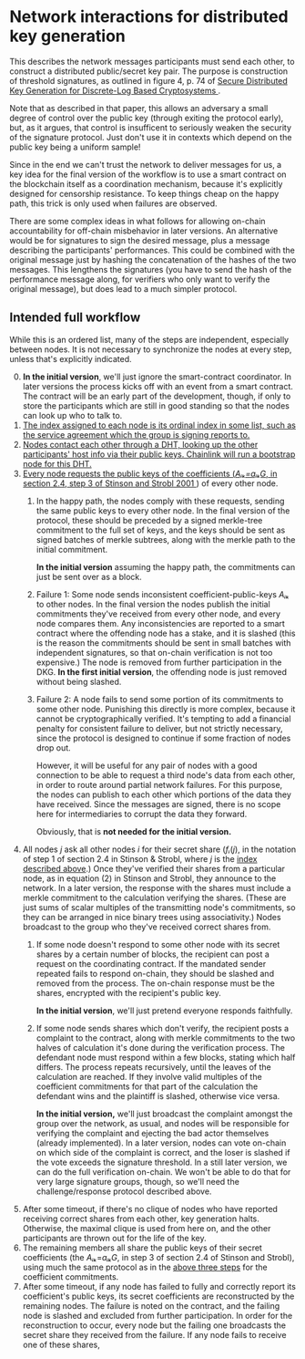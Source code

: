 # Network interactions for distributed key generation

This describes the network messages participants must send each other, to
construct a distributed public/secret key pair. The purpose is construction of
threshold signatures, as outlined in figure 4, p. 74 of [Secure Distributed Key
Generation for Discrete-Log Based Cryptosystems
](https://link.springer.com/content/pdf/10.1007/s00145-006-0347-3.pdf).

Note that as described in that paper, this allows an adversary a small degree of
control over the public key (through exiting the protocol early), but, as it
argues, that control is insufficent to seriously weaken the security of the
signature protocol. Just don't use it in contexts which depend on the public key
being a uniform sample!

Since in the end we can't trust the network to deliver messages for us, a key
idea for the final version of the workflow is to use a smart contract on the
blockchain itself as a coordination mechanism, because it's explicitly designed
for censorship resistance. To keep things cheap on the happy path, this trick is
only used when failures are observed.

There are some complex ideas in what follows for allowing on-chain
accountability for off-chain misbehavior in later versions. An alternative would
be for signatures to sign the desired message, plus a message describing the
participants' performances. This could be combined with the original message
just by hashing the concatenation of the hashes of the two messages. This
lengthens the signatures (you have to send the hash of the performance message
along, for verifiers who only want to verify the original message), but does
lead to a much simpler protocol.

## Intended full workflow

While this is an ordered list, many of the steps are independent, especially
between nodes. It is not necessary to synchronize the nodes at every step,
unless that's explicitly indicated.

0. **In the initial version**, we'll just ignore the smart-contract coordinator.
   In later versions the process kicks off with an event from a smart contract.
   The contract will be an early part of the development, though, if only to
   store the participants which are still in good standing so that the nodes can
   look up who to talk to.
1. <a href="node-indices"/> The index assigned to each node is its ordinal index
   in some list, such as the service agreement which the group is signing
   reports to.
2. Nodes contact each other through a DHT, looking up the other participants'
   host info via their public keys. Chainlink will run a bootstrap node for
   this DHT.
3. Every node requests the public keys of the coefficients (*Aᵢₖ=aᵢₖG*, in
   section 2.4, step 3 of [Stinson and Strobl 2001
   ](https://www.researchgate.net/profile/Willy_Susilo/publication/242499559_Information_Security_and_Privacy_13th_Australasian_Conference_ACISP_2008_Wollongong_Australia_July_7-9_2008_Proceedings/links/00b495314f3bcaaa46000000.pdf#page=426))
   of every other node.
   1. In the happy path, the nodes comply with these requests, sending the same
      public keys to every other node. In the final version of the protocol,
      these should be preceded by a signed merkle-tree commitment to the full
      set of keys, and the keys should be sent as signed batches of merkle
      subtrees, along with the merkle path to the initial commitment. 
      
      **In the initial version** assuming the happy path, the commitments can
      just be sent over as a block.
   2. Failure 1: Some node sends inconsistent coefficient-public-keys *Aᵢₖ* to
      other nodes. In the final version the nodes publish the initial
      commitments they've received from every other node, and every node
      compares them. Any inconsistencies are reported to a smart contract where
      the offending node has a stake, and it is slashed (this is the reason the
      commitments should be sent in small batches with independent signatures,
      so that on-chain verification is not too expensive.) The node is removed
      from further participation in the DKG. **In the first initial version**,
      the offending node is just removed without being slashed. 
   3. Failure 2: A node fails to send some portion of its commitments to some
      other node. Punishing this directly is more complex, because it cannot be
      cryptographically verified. It's tempting to add a financial penalty for
      consistent failure to deliver, but not strictly necessary, since the
      protocol is designed to continue if some fraction of nodes drop out.
      
      However, it will be useful for any pair of nodes with a good connection to
      be able to request a third node's data from each other, in order to route
      around partial network failures. For this purpose, the nodes can publish
      to each other which portions of the data they have received. Since the
      messages are signed, there is no scope here for intermediaries to corrupt
      the data they forward. 
      
      Obviously, that is **not needed for the initial version.**
4. All nodes *j* ask all other nodes *i* for their secret share (*fᵢ*(*j*), in
   the notation of step 1 of section 2.4 in Stinson & Strobl, where *j* is the
   [index described above](#node-indices).) Once they've verified their shares
   from a particular node, as in equation (2) in Stinson and Strobl, they
   announce to the network. In a later version, the response with the shares
   must include a merkle commitment to the calculation verifying the shares.
   (These are just sums of scalar multiples of the transmitting node's
   commitments, so they can be arranged in nice binary trees using
   associativity.) Nodes broadcast to the group who they've received correct
   shares from.
   1. If some node doesn't respond to some other node with its secret shares by
      a certain number of blocks, the recipient can post a request on the
      coordinating contract. If the mandated sender repeated fails to respond
      on-chain, they should be slashed and removed from the process. The
      on-chain response must be the shares, encrypted with the recipient's
      public key.
      
      **In the initial version**, we'll just pretend everyone responds
      faithfully.
   2. If some node sends shares which don't verify, the recipient posts a
      complaint to the contract, along with merkle commitments to the two halves
      of calculation it's done during the verification process. The defendant
      node must respond within a few blocks, stating which half differs. The
      process repeats recursively, until the leaves of the calculation are
      reached. If they involve valid multiples of the coefficient commitments
      for that part of the calculation the defendant wins and the plaintiff is
      slashed, otherwise vice versa.
      
      **In the initial version,** we'll just broadcast the complaint amongst the
      group over the network, as usual, and nodes will be responsible for
      verifying the complaint and ejecting the bad actor themselves (already
      implemented). In a later version, nodes can vote on-chain on which side of
      the complaint is correct, and the loser is slashed if the vote exceeds the
      signature threshold. In a still later version, we can do the full
      verification on-chain. We won't be able to do that for very large
      signature groups, though, so we'll need the challenge/response protocol
      described above.
5. After some timeout, if there's no clique of nodes who have reported receiving
   correct shares from each other, key generation halts. Otherwise, the maximal
   clique is used from here on, and the other participants are thrown out for
   the life of the key.
6. The remaining members all share the public keys of their secret coefficients
   (the *Aᵢₖ*=*aᵢₖG*, in step 3 of section 2.4 of Stinson and Strobl), using
   much the same protocol as in the [above three steps](#coefficient-request)
   for the coefficient commitments.
7. After some timeout, if any node has failed to fully and correctly report its
   coefficient's public keys, its secret coefficients are reconstructed by the
   remaining nodes. The failure is noted on the contract, and the failing node
   is slashed and excluded from further participation. In order for the
   reconstruction to occur, every node but the failing one broadcasts the secret
   share they received from the failure. If any node fails to receive one of
   these shares, 
